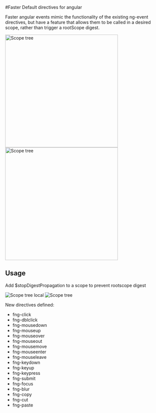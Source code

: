 #Faster Default directives for angular

Faster angular events mimic the functionality of the existing ng-event directives, but have a feature that allows them to be called in a desired scope, rather than trigger a rootScope digest.


<img src="http://www.adamcraven.me/images/fng-directives/ng-event-anim.gif" width="360" alt="Scope tree">
<img src="http://www.adamcraven.me/images/fng-directives/fng-event-anim.gif" width="360" alt="Scope tree">



## Usage

Add $stopDigestPropagation to a scope to prevent rootscope digest

<img src="http://www.adamcraven.me/images/fng-directives/scope-tree-local.gif" alt="Scope tree local">
<img src="http://www.adamcraven.me/images/fng-directives/scope-local-digest.gif" alt="Scope tree">


New directives defined:

* fng-click
* fng-dblclick
* fng-mousedown
* fng-mouseup
* fng-mouseover
* fng-mouseout
* fng-mousemove
* fng-mouseenter
* fng-mouseleave
* fng-keydown
* fng-keyup
* fng-keypress
* fng-submit
* fng-focus
* fng-blur
* fng-copy
* fng-cut
* fng-paste